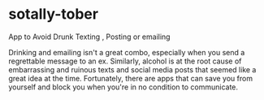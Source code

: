# sotally-tober
App to Avoid Drunk Texting , Posting or emailing 

Drinking and emailing isn't a great combo, especially when you send a regrettable message to an ex. Similarly, alcohol is at the root cause of embarrassing and ruinous texts and social media posts that seemed like a great idea at the time. Fortunately, there are apps that can save you from yourself and block you when you're in no condition to communicate.



